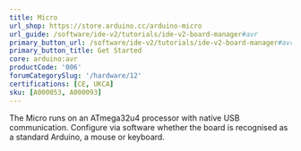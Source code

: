 ```yaml
---
title: Micro
url_shop: https://store.arduino.cc/arduino-micro
url_guide: /software/ide-v2/tutorials/ide-v2-board-manager#avr
primary_button_url: /software/ide-v2/tutorials/ide-v2-board-manager#avr
primary_button_title: Get Started
core: arduino:avr
productCode: '006'
forumCategorySlug: '/hardware/12'
certifications: [CE, UKCA]
sku: [A000053, A000093]
---
```


The Micro runs on an ATmega32u4 processor with native USB communication. Configure via software whether the board is recognised as a standard Arduino, a mouse or keyboard.
